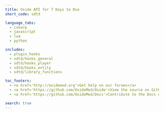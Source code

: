 ```yaml
---
title: Oxide API for 7 Days to Die
short_code: sdtd

language_tabs:
  - csharp
  - javascript
  - lua
  - python

includes:
  - plugin_hooks
  - sdtd/hooks_general
  - sdtd/hooks_player
  - sdtd/hooks_entity
  - sdtd/library_functions

toc_footers:
  - <a href='http://oxidemod.org'>Get help on our forums</a>
  - <a href='https://github.com/OxideMod/Oxide'>View the source on GitHub</a>
  - <a href='https://github.com/OxideMod/Docs'>Contribute to the Docs on GitHub</a>

search: true
---
```

